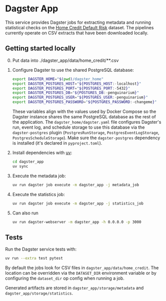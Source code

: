 # Dagster App

This service provides Dagster jobs for extracting metadata and running statistical checks on the [Home Credit Default Risk](https://www.kaggle.com/competitions/home-credit-default-risk/data) dataset. The pipelines currently operate on CSV extracts that have been downloaded locally.

## Getting started locally

0. Put data into ./dagster_app/data/home_credit/**.csv

1. Configure Dagster to use the shared PostgreSQL database:

   ```bash
   export DAGSTER_HOME="$(pwd)/dagster_home"
   export DAGSTER_POSTGRES_HOST="${POSTGRES_HOST:-localhost}"
   export DAGSTER_POSTGRES_PORT="${POSTGRES_PORT:-5432}"
   export DAGSTER_POSTGRES_DB="${POSTGRES_DB:-penguinarium}"
   export DAGSTER_POSTGRES_USER="${POSTGRES_USER:-penguinarium}"
   export DAGSTER_POSTGRES_PASSWORD="${POSTGRES_PASSWORD:-changeme}"
   ```

   These variables align with the values used by Docker Compose so the Dagster instance
   shares the same PostgreSQL database as the rest of the application. The
   `dagster_home/dagster.yaml` file configures Dagster's run, event log, and schedule
   storage to use this database via the `dagster-postgres` plugin (`PostgresRunStorage`,
   `PostgresEventLogStorage`, `PostgresScheduleStorage`). Make sure the
   `dagster-postgres` dependency is installed (it's declared in `pyproject.toml`).

2. Install dependencies with [uv](https://github.com/astral-sh/uv):

   ```bash
   cd dagster_app
   uv sync
   ```

3. Execute the metadata job:

   ```bash
   uv run dagster job execute -m dagster_app -j metadata_job
   ```

4. Execute the statistics job:

   ```bash
   uv run dagster job execute -m dagster_app -j statistics_job
   ```

5. Can also run

   ```bash
   uv run dagster-webserver -m dagster_app -h 0.0.0.0 -p 3000
   ```

## Tests

Run the Dagster service tests with:

```bash
uv run --extra test pytest
```

By default the jobs look for CSV files in `dagster_app/data/home_credit`. The location can be overridden via the `DATASET_DIR` environment variable or by configuring the `dataset_dir` op config when running a job.

Generated artifacts are stored in `dagster_app/storage/metadata` and `dagster_app/storage/statistics`.
